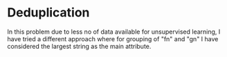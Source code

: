 # Deduplication
In this problem due to less no of data available for unsupervised learning, I have tried a different approach where for grouping of "fn" and "gn" I have considered the largest string as the main attribute.

